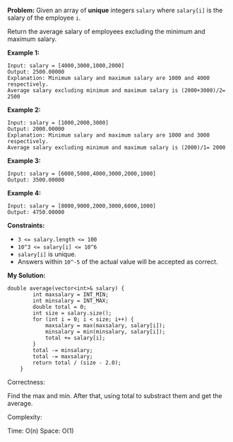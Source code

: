 **Problem:**
Given an array of **unique** integers `salary` where `salary[i]` is the salary of the employee `i`.

Return the average salary of employees excluding the minimum and maximum salary.

 

**Example 1:**

```
Input: salary = [4000,3000,1000,2000]
Output: 2500.00000
Explanation: Minimum salary and maximum salary are 1000 and 4000 respectively.
Average salary excluding minimum and maximum salary is (2000+3000)/2= 2500
```

**Example 2:**

```
Input: salary = [1000,2000,3000]
Output: 2000.00000
Explanation: Minimum salary and maximum salary are 1000 and 3000 respectively.
Average salary excluding minimum and maximum salary is (2000)/1= 2000
```

**Example 3:**

```
Input: salary = [6000,5000,4000,3000,2000,1000]
Output: 3500.00000
```

**Example 4:**

```
Input: salary = [8000,9000,2000,3000,6000,1000]
Output: 4750.00000
```

 

**Constraints:**

- `3 <= salary.length <= 100`
- `10^3 <= salary[i] <= 10^6`
- `salary[i]` is unique.
- Answers within `10^-5` of the actual value will be accepted as correct.

**My Solution:**
```
double average(vector<int>& salary) {
        int maxsalary = INT_MIN;
        int minsalary = INT_MAX;
        double total = 0;
        int size = salary.size();
        for (int i = 0; i < size; i++) {
            maxsalary = max(maxsalary, salary[i]);
            minsalary = min(minsalary, salary[i]);
            total += salary[i];
        }
        total -= minsalary;
        total -= maxsalary;
        return total / (size - 2.0);
    }
```
Correctness:

Find the max and min. After that, using total to substract them and get the average.

Complexity:

Time: O(n)
Space: O(1)